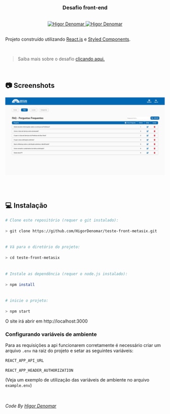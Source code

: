  <h3 align="center">Desafio front-end</h3>

<br />

<div align="center">
  <a href="https://www.linkedin.com/in/higordenomar/">
    <img alt="Higor Denomar" src="https://img.shields.io/badge/-HigorDenomar-0168B4?style=flat&logo=Linkedin&logoColor=white" />
  </a>

  <a href="mailto:higordenomar@hotmail.com">
    <img alt="Higor Denomar" src="https://img.shields.io/badge/-higordenomar%40gmail.com-0168B4?style=flat&logo=Gmail&logoColor=white" />
  </a>
  <br><br>
</div>

Projeto construído utilizando [React.js](https://pt-br.reactjs.org/) e [Styled Components](https://styled-components.com/docs/basics).

</br>

> Saiba mais sobre o desafio [clicando aqui.](./.github/CHALLENGE.md)

<br/>

## 📷 Screenshots

![Tela de FAQ](./.github/faq.jpg)

<br/><br/>

## 💻 Instalação


```sh
# Clone este repositório (requer o git instalado):

> git clone https://github.com/HigorDenomar/teste-front-metasix.git


# Vá para o diretório do projeto:

> cd teste-front-metasix


# Instale as dependência (requer o node.js instalado):

> npm install


# inicie o projeto:

> npm start
```

O site irá abrir em http://localhost:3000

### Configurando variáveis de ambiente
Para as requisições a api funcionarem corretamente é necessário criar um arquivo ``.env`` na raiz do projeto e setar as seguintes variáveis:
```sh
REACT_APP_API_URL
```

```
REACT_APP_HEADER_AUTHORIZATION
```
(Veja um exemplo de utilização das variáveis de ambiente no arquivo ``example.env``)

</br></br>
<i>Code By [Higor Denomar](https://github.com/HigorDenomar)</i>